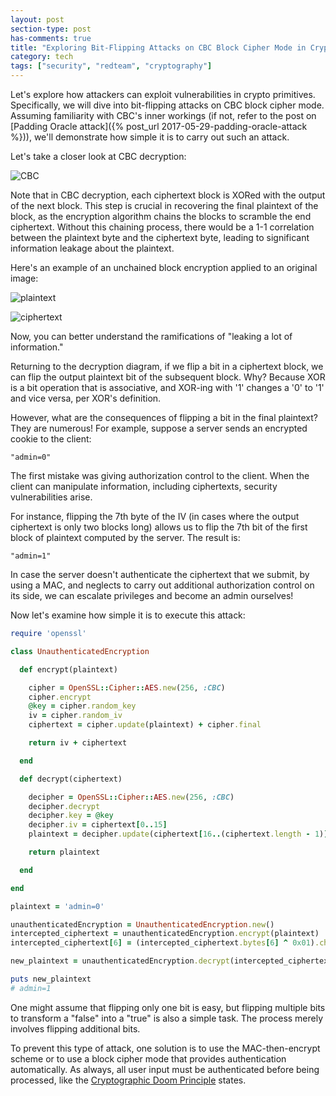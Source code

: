 ```yaml
---
layout: post
section-type: post
has-comments: true
title: "Exploring Bit-Flipping Attacks on CBC Block Cipher Mode in Cryptography"
category: tech
tags: ["security", "redteam", "cryptography"]
---
```


Let's explore how attackers can exploit vulnerabilities in crypto primitives.
Specifically, we will dive into bit-flipping attacks on CBC block cipher mode.
Assuming familiarity with CBC's inner workings (if not, refer to the post on
[Padding Oracle attack]({% post_url 2017-05-29-padding-oracle-attack %})), we'll
demonstrate how simple it is to carry out such an attack.

Let's take a closer look at CBC decryption:

![CBC](https://upload.wikimedia.org/wikipedia/commons/6/66/Cbc_decryption.png)

Note that in CBC decryption, each ciphertext block is XORed with the output of
the next block. This step is crucial in recovering the final plaintext of the
block, as the encryption algorithm chains the blocks to scramble the end
ciphertext. Without this chaining process, there would be a 1-1 correlation
between the plaintext byte and the ciphertext byte, leading to significant
information leakage about the plaintext.

Here's an example of an unchained block encryption applied to an original image:

![plaintext](https://upload.wikimedia.org/wikipedia/commons/5/56/Tux.jpg)

![ciphertext](https://upload.wikimedia.org/wikipedia/commons/f/f0/Tux_ecb.jpg)

Now, you can better understand the ramifications of "leaking a lot of
information."

Returning to the decryption diagram, if we flip a bit in a ciphertext block, we
can flip the output plaintext bit of the subsequent block. Why? Because XOR is a
bit operation that is associative, and XOR-ing with '1' changes a '0' to '1' and
vice versa, per XOR's definition.

However, what are the consequences of flipping a bit in the final plaintext?
They are numerous! For example, suppose a server sends an encrypted cookie to
the client:

```text
"admin=0"
```

The first mistake was giving authorization control to the client. When the
client can manipulate information, including ciphertexts, security
vulnerabilities arise.

For instance, flipping the 7th byte of the IV (in cases where the output
ciphertext is only two blocks long) allows us to flip the 7th bit of the first
block of plaintext computed by the server. The result is:

```text
"admin=1"
```

In case the server doesn't authenticate the ciphertext that we submit, by using
a MAC, and neglects to carry out additional authorization control on its side,
we can escalate privileges and become an admin ourselves!

Now let's examine how simple it is to execute this attack:

```ruby
require 'openssl'

class UnauthenticatedEncryption

  def encrypt(plaintext)

    cipher = OpenSSL::Cipher::AES.new(256, :CBC)
    cipher.encrypt
    @key = cipher.random_key
    iv = cipher.random_iv
    ciphertext = cipher.update(plaintext) + cipher.final

    return iv + ciphertext

  end

  def decrypt(ciphertext)

    decipher = OpenSSL::Cipher::AES.new(256, :CBC)
    decipher.decrypt
    decipher.key = @key
    decipher.iv = ciphertext[0..15]
    plaintext = decipher.update(ciphertext[16..(ciphertext.length - 1)]) + decipher.final

    return plaintext

  end

end

plaintext = 'admin=0'

unauthenticatedEncryption = UnauthenticatedEncryption.new()
intercepted_ciphertext = unauthenticatedEncryption.encrypt(plaintext)
intercepted_ciphertext[6] = (intercepted_ciphertext.bytes[6] ^ 0x01).chr

new_plaintext = unauthenticatedEncryption.decrypt(intercepted_ciphertext)

puts new_plaintext
# admin=1
```

One might assume that flipping only one bit is easy, but flipping multiple bits
to transform a "false" into a "true" is also a simple task. The process merely
involves flipping additional bits.

To prevent this type of attack, one solution is to use the MAC-then-encrypt
scheme or to use a block cipher mode that provides authentication automatically.
As always, all user input must be authenticated before being processed, like the
[Cryptographic Doom Principle](https://moxie.org/2011/12/13/the-cryptographic-doom-principle.html)
states.
